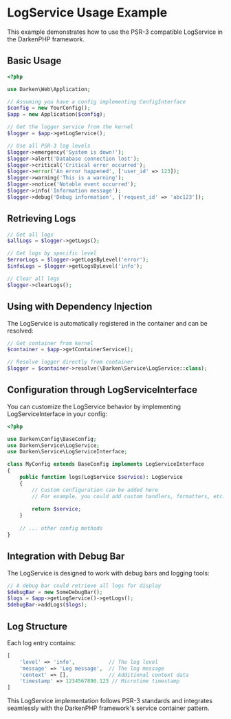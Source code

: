 # LogService Usage Example

This example demonstrates how to use the PSR-3 compatible LogService in the DarkenPHP framework.

## Basic Usage

```php
<?php

use Darken\Web\Application;

// Assuming you have a config implementing ConfigInterface
$config = new YourConfig();
$app = new Application($config);

// Get the logger service from the kernel
$logger = $app->getLogService();

// Use all PSR-3 log levels
$logger->emergency('System is down!');
$logger->alert('Database connection lost');
$logger->critical('Critical error occurred');
$logger->error('An error happened', ['user_id' => 123]);
$logger->warning('This is a warning');
$logger->notice('Notable event occurred');
$logger->info('Information message');
$logger->debug('Debug information', ['request_id' => 'abc123']);
```

## Retrieving Logs

```php
// Get all logs
$allLogs = $logger->getLogs();

// Get logs by specific level
$errorLogs = $logger->getLogsByLevel('error');
$infoLogs = $logger->getLogsByLevel('info');

// Clear all logs
$logger->clearLogs();
```

## Using with Dependency Injection

The LogService is automatically registered in the container and can be resolved:

```php
// Get container from kernel
$container = $app->getContainerService();

// Resolve logger directly from container
$logger = $container->resolve(\Darken\Service\LogService::class);
```

## Configuration through LogServiceInterface

You can customize the LogService behavior by implementing LogServiceInterface in your config:

```php
<?php

use Darken\Config\BaseConfig;
use Darken\Service\LogService;
use Darken\Service\LogServiceInterface;

class MyConfig extends BaseConfig implements LogServiceInterface
{
    public function logs(LogService $service): LogService
    {
        // Custom configuration can be added here
        // For example, you could add custom handlers, formatters, etc.
        
        return $service;
    }
    
    // ... other config methods
}
```

## Integration with Debug Bar

The LogService is designed to work with debug bars and logging tools:

```php
// A debug bar could retrieve all logs for display
$debugBar = new SomeDebugBar();
$logs = $app->getLogService()->getLogs();
$debugBar->addLogs($logs);
```

## Log Structure

Each log entry contains:

```php
[
    'level' => 'info',           // The log level
    'message' => 'Log message',  // The log message
    'context' => [],             // Additional context data
    'timestamp' => 1234567890.123 // Microtime timestamp
]
```

This LogService implementation follows PSR-3 standards and integrates seamlessly with the DarkenPHP framework's service container pattern.